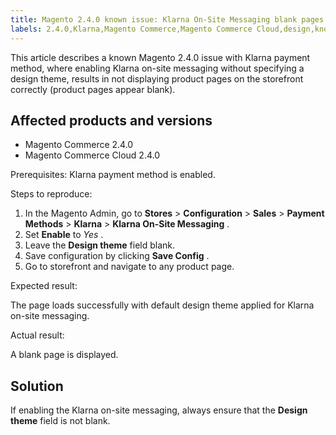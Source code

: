 ```yaml
---
title: Magento 2.4.0 known issue: Klarna On-Site Messaging blank pages
labels: 2.4.0,Klarna,Magento Commerce,Magento Commerce Cloud,design,known issues,on-site messaging,payment,troubleshooting
---
```


This article describes a known Magento 2.4.0 issue with Klarna payment method, where enabling Klarna on-site messaging without specifying a design theme, results in not displaying product pages on the storefront correctly (product pages appear blank).

## Affected products and versions

* Magento Commerce 2.4.0
* Magento Commerce Cloud 2.4.0

 <span class="wysiwyg-underline">Prerequisites:</span> Klarna payment method is enabled.

 <span class="wysiwyg-underline">Steps to reproduce:</span> 

1. In the Magento Admin, go to **Stores** > **Configuration** > **Sales** > **Payment Methods** > **Klarna** > **Klarna On-Site Messaging** .
1. Set **Enable** to *Yes* .
1. Leave the **Design theme** field blank.
1. Save configuration by clicking **Save Config** .
1. Go to storefront and navigate to any product page.

 <span class="wysiwyg-underline">Expected result:</span> 

The page loads successfully with default design theme applied for Klarna on-site messaging.

 <span class="wysiwyg-underline">Actual result:</span> 

A blank page is displayed.

## Solution

If enabling the Klarna on-site messaging, always ensure that the **Design theme** field is not blank.